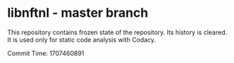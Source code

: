 # libnftnl - master branch

This repository contains frozen state of the repository.
Its history is cleared. It is used only for static code
analysis with Codacy.

Commit Time: 1707460891